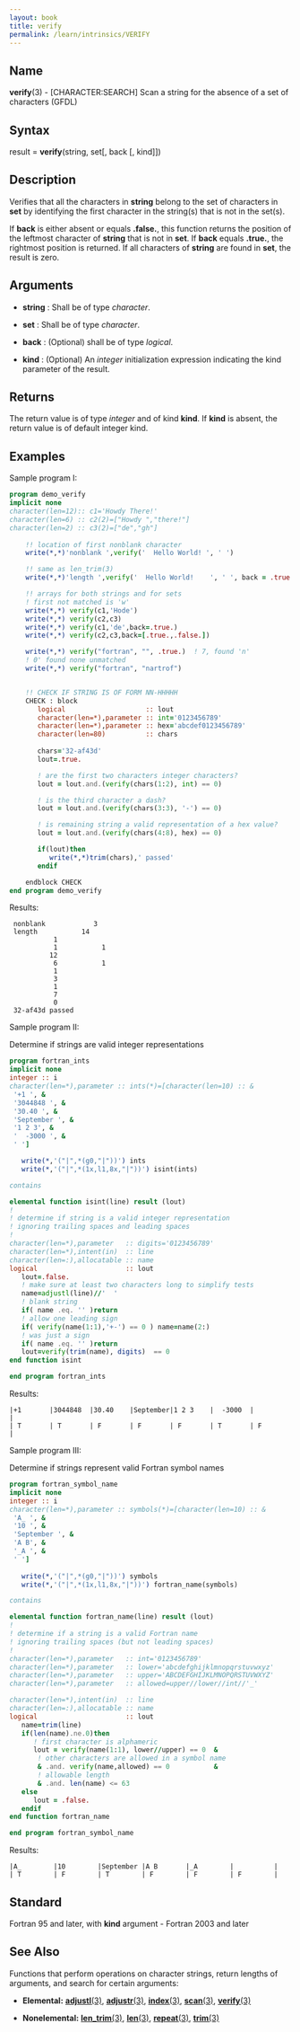 ```yaml
---
layout: book
title: verify
permalink: /learn/intrinsics/VERIFY
---
```

## __Name__

__verify__(3) - \[CHARACTER:SEARCH\] Scan a string for the absence of a set of characters
(GFDL)

## __Syntax__

result = __verify__(string, set\[, back \[, kind\]\])

## __Description__

Verifies that all the characters in __string__ belong to the set of
characters in __set__ by identifying the first character in the string(s)
that is not in the set(s).

If __back__ is either absent or equals __.false.__, this function
returns the position of the leftmost character of __string__ that is
not in __set__. If __back__ equals __.true.__, the rightmost position
is returned. If all characters of __string__ are found in __set__,
the result is zero.

## __Arguments__

  - __string__
    : Shall be of type _character_.

  - __set__
    : Shall be of type _character_.

  - __back__
    : (Optional) shall be of type _logical_.

  - __kind__
    : (Optional) An _integer_ initialization expression indicating the kind
    parameter of the result.

## __Returns__

The return value is of type _integer_ and of kind __kind__. If __kind__
is absent, the return value is of default integer kind.

## __Examples__

Sample program I:

```fortran
program demo_verify
implicit none
character(len=12):: c1='Howdy There!'
character(len=6) :: c2(2)=["Howdy ","there!"]
character(len=2) :: c3(2)=["de","gh"]
    
    !! location of first nonblank character
    write(*,*)'nonblank ',verify('  Hello World! ', ' ')

    !! same as len_trim(3)
    write(*,*)'length ',verify('  Hello World!    ', ' ', back = .true.)

    !! arrays for both strings and for sets
    ! first not matched is 'w'
    write(*,*) verify(c1,'Hode')          
    write(*,*) verify(c2,c3)                       
    write(*,*) verify(c1,'de',back=.true.)         
    write(*,*) verify(c2,c3,back=[.true.,.false.]) 

    write(*,*) verify("fortran", "", .true.)  ! 7, found 'n'
    ! 0' found none unmatched
    write(*,*) verify("fortran", "nartrof")      


    !! CHECK IF STRING IS OF FORM NN-HHHHH
    CHECK : block
       logical                    :: lout
       character(len=*),parameter :: int='0123456789'
       character(len=*),parameter :: hex='abcdef0123456789'
       character(len=80)          :: chars
   
       chars='32-af43d'
       lout=.true.

       ! are the first two characters integer characters?
       lout = lout.and.(verify(chars(1:2), int) == 0)

       ! is the third character a dash?
       lout = lout.and.(verify(chars(3:3), '-') == 0)

       ! is remaining string a valid representation of a hex value?
       lout = lout.and.(verify(chars(4:8), hex) == 0)

       if(lout)then
          write(*,*)trim(chars),' passed'
       endif

    endblock CHECK
end program demo_verify
```
Results:
``` text
 nonblank            3
 length           14
           1
           1           1
          12
           6           1
           1
           3
           1
           7
           0
 32-af43d passed
```
Sample program II:

Determine if strings are valid integer representations
```fortran
program fortran_ints
implicit none
integer :: i
character(len=*),parameter :: ints(*)=[character(len=10) :: &
 '+1 ', &
 '3044848 ', &
 '30.40 ', &
 'September ', &
 '1 2 3', &
 '  -3000 ', &
 ' ']

   write(*,'("|",*(g0,"|"))') ints
   write(*,'("|",*(1x,l1,8x,"|"))') isint(ints)

contains

elemental function isint(line) result (lout)
!
! determine if string is a valid integer representation 
! ignoring trailing spaces and leading spaces
!
character(len=*),parameter   :: digits='0123456789'
character(len=*),intent(in)  :: line
character(len=:),allocatable :: name
logical                      :: lout
   lout=.false.
   ! make sure at least two characters long to simplify tests
   name=adjustl(line)//'  ' 
   ! blank string
   if( name .eq. '' )return     
   ! allow one leading sign
   if( verify(name(1:1),'+-') == 0 ) name=name(2:) 
   ! was just a sign
   if( name .eq. '' )return 
   lout=verify(trim(name), digits)  == 0  
end function isint

end program fortran_ints
```
Results:
```text
|+1       |3044848  |30.40    |September|1 2 3    |  -3000  |         |
| T       | T       | F       | F       | F       | T       | F       |
```

Sample program III:

Determine if strings represent valid Fortran symbol names
```fortran
program fortran_symbol_name
implicit none
integer :: i
character(len=*),parameter :: symbols(*)=[character(len=10) :: &
 'A_ ', &
 '10 ', &
 'September ', &
 'A B', &
 '_A ', &
 ' ']
   
   write(*,'("|",*(g0,"|"))') symbols
   write(*,'("|",*(1x,l1,8x,"|"))') fortran_name(symbols)

contains

elemental function fortran_name(line) result (lout)
!
! determine if a string is a valid Fortran name 
! ignoring trailing spaces (but not leading spaces)
!
character(len=*),parameter   :: int='0123456789'
character(len=*),parameter   :: lower='abcdefghijklmnopqrstuvwxyz'
character(len=*),parameter   :: upper='ABCDEFGHIJKLMNOPQRSTUVWXYZ'
character(len=*),parameter   :: allowed=upper//lower//int//'_'

character(len=*),intent(in)  :: line
character(len=:),allocatable :: name
logical                      :: lout
   name=trim(line)
   if(len(name).ne.0)then
      ! first character is alphameric
      lout = verify(name(1:1), lower//upper) == 0  &
       ! other characters are allowed in a symbol name
       & .and. verify(name,allowed) == 0           &
       ! allowable length
       & .and. len(name) <= 63
   else
      lout = .false.
   endif
end function fortran_name

end program fortran_symbol_name
```

Results:

```text
|A_        |10        |September |A B       |_A        |          |
| T        | F        | T        | F        | F        | F        |
```

## __Standard__

Fortran 95 and later, with __kind__ argument - Fortran 2003 and later

## __See Also__

Functions that perform operations on character strings, return lengths
of arguments, and search for certain arguments:

  - __Elemental:__
    [__adjustl__(3)](ADJUSTL),
    [__adjustr__(3)](ADJUSTR),
    [__index__(3)](INDEX),
    [__scan__(3)](SCAN), 
    [__verify__(3)](VERIFY)

  - __Nonelemental:__
    [__len\_trim__(3)](LEN_TRIM),
    [__len__(3)](LEN),
    [__repeat__(3)](REPEAT), 
    [__trim__(3)](TRIM)

